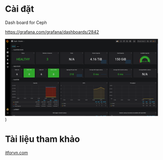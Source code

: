 # Cài đặt 

Dash board for Ceph 

https://grafana.com/grafana/dashboards/2842

![](images/prom_ceph_001.png))



# Tài liệu tham khảo 

[](https://www.fosslinux.com/10398/how-to-install-and-configure-prometheus-on-centos-7.htm)

[](https://github.com/prometheus/prometheus/wiki/Default-port-allocations)

[itforvn.com](https://itforvn.com/monitoring-tu-a-z-cai-dat-prometheus-va-grafana.html/)



